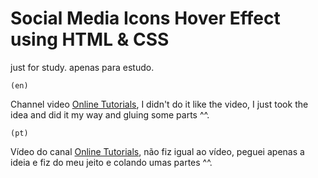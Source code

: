 # Social Media Icons Hover Effect using HTML & CSS
just for study.
apenas para estudo.

    (en)
Channel video [Online Tutorials](https://www.youtube.com/channel/UCbwXnUipZsLfUckBPsC7Jog), I didn't do it like the video, I just took the idea and did it my way and gluing some parts ^^.

    (pt)
Vídeo do canal [Online Tutorials](https://www.youtube.com/channel/UCbwXnUipZsLfUckBPsC7Jog), não fiz igual ao vídeo, peguei apenas a ideia e fiz do meu jeito e colando umas partes ^^.